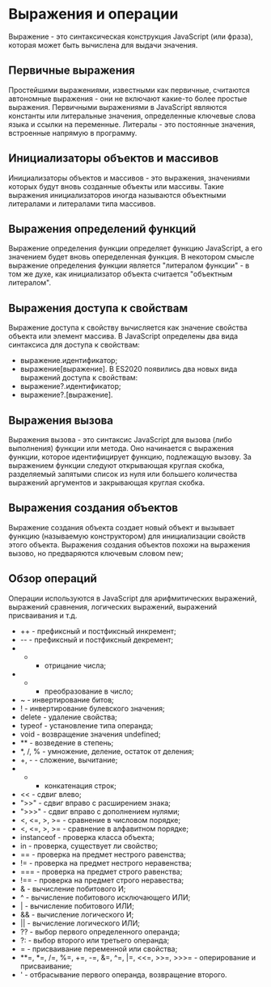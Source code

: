 # Выражения и операции
Выражение - это синтаксическая конструкция JavaScript (или фраза), которая может быть вычислена для выдачи значения.

## Первичные выражения
Простейшими выражениями, известными как первичные, считаются автономные выражения - они не включают какие-то более простые выражения. Первичными выражениями в JavaScript являются константы или литеральные значения, определенные ключевые слова языка и ссылки на переменные.
Литералы - это постоянные значения, встроенные напрямую в программу.

## Инициализаторы объектов и массивов
Инициализаторы объектов и массивов - это выражения, значениями которых будут вновь созданные объекты или массивы. Такие выражения инициализаторов иногда называются объектными литералами и литералами типа массивов.

## Выражения определений функций
Выражение определения функции определяет функцию JavaScript, а его значением будет вновь опеределенная функция. В некотором смысле выражение определения функции является "литералом функции" - в том же духе, как инициализатор объекта считается "объектным литералом".

## Выражения доступа к свойствам
Выражение доступа к свойству вычисляется как значение свойства объекта или элемент массива. В JavaScript определены два вида синтаксиса для доступа к свойствам:
- выражение.идентификатор;
- выражение[выражение].
В ES2020 появились два новых вида выражений доступа к свойствам:
- выражение?.идентификатор;
- выражение?.[выражение].

## Выражения вызова
Выражения вызова - это синтаксис JavaScript для вызова (либо выполнения) функции или метода. Оно начинается с выражения функции, которое идентифицирует функцию, подлежащую вызову. За выражением функции следуют открывающая круглая скобка, разделяемый запятыми список из нуля или большего количества выражений аргументов и закрывающая круглая скобка.

## Выражения создания объектов
Выражение создания объекта создает новый объект и вызывает функцию (называемую конструктором) для инициализации свойств этого объекта. Выражения создания объектов похожи на выражения вызово, но предваряются ключевым словом new;

## Обзор операций
Операции используются в JavaScript для арифмитических выражений, выражений сравнения, логических выражений, выражений присваивания и т.д.
- ++ - префиксный и постфиксный инкремент;
- -- - префиксный и постфиксный декремент;
- - - отрицание числа;
- + - преобразование в число;
- ~ - инвертирование битов;
- ! - инвертирование булевского значения;
- delete - удаление свойства;
- typeof - установление типа операнда;
- void - возвращение значения undefined;
- ** - возведение в степень;
- *, /, % - умножение, деление, остаток от деления;
- +, - - сложение, вычитание;
- + - конкатенация строк;
- << - сдвиг влево;
- ">>" - сдвиг вправо с расширением знака;
- ">>>" - сдвиг вправо с дополнением нулями;
- <, <=, >, >= - сравнение в числовом порядке;
- <, <=, >, >= - сравнение в алфавитном порядке;
- instanceof - проверка класса объекта;
- in - проверка, существует ли свойство;
- == - проверка на предмет нестрого равенства;
- != - проверка на предмет нестрого неравенства;
- === - проверка на предмет строго равенства;
- !== - проверка на предмет строго неравества;
- & - вычисление побитового И;
- ^ - вычисление побитового исключающего ИЛИ;
- | - вычисление побитового ИЛИ;
- && - вычисление логического И;
- || - вычисление логического ИЛИ;
- ?? - выбор первого определенного операнда;
- ?: - выбор второго или третьего операнда;
- = - присваивание переменной или свойства;
- **=, *=, /=, %=, +=, -=, &=, ^=, |=, <<=, >>=, >>>= - оперирование и присваивание;
- ' - отбрасывание первого операнда, возвращение второго.